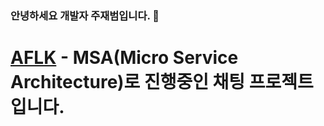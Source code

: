### 안녕하세요 개발자 주재범입니다. 👋

# [AFLK](https://github.com/jaebum7396/aflk) - MSA(Micro Service Architecture)로 진행중인 채팅 프로젝트 입니다.
